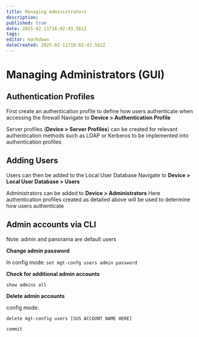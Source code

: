 ```yaml
---
title: Managing Administrators
description: 
published: true
date: 2025-02-11T16:02:43.561Z
tags: 
editor: markdown
dateCreated: 2025-02-11T16:02:43.561Z
---
```


# Managing Administrators (GUI)

## Authentication Profiles
First create an authentication profile to define how users authenticate when accessing the firewall
Navigate to **Device > Authentication Profile**

Server profiles (**Device > Server Profiles**) can be created for relevant authentication methods such as LDAP or Kerberos to be implemented into authentication profiles
## Adding Users
Users can then be added to the Local User Database
Navigate to **Device > Local User Database > Users**

Administrators can be added to **Device > Administrators**
Here authentication profiles created as detailed above will be used to determine how users authenticate


## Admin accounts via CLI

Note: admin and panorama are default users 

**Change admin password**

In config mode:
`set mgt-confg users admin password`

**Check for additional admin accounts**

`show admins all`

**Delete admin accounts**

config mode:

`delete mgt-config users [SUS ACCOUNT NAME HERE]`

`commit`
